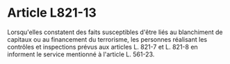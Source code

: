 # Article L821-13

Lorsqu'elles constatent des faits susceptibles d'être liés au blanchiment de capitaux ou au financement du terrorisme, les personnes réalisant les contrôles et inspections prévus aux articles L. 821-7 et L. 821-8 en informent le service mentionné à l'article L. 561-23.
